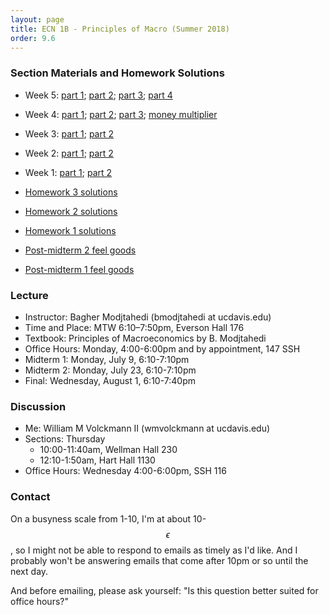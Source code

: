 ```yaml
---
layout: page
title: ECN 1B - Principles of Macro (Summer 2018)
order: 9.6
---
```


### Section Materials and Homework Solutions
* Week 5: [part 1](week5-part1.pdf); [part 2](week5-part2.pdf); [part 3](week5-part3.pdf); [part 4](week5-part4.pdf)
* Week 4: [part 1](week4-part1-ans.pdf); [part 2](week4-part2-ans.pdf); [part 3](week4-part3-ans.pdf); [money multiplier](mm.pdf)
* Week 3: [part 1](week3-part1-ans.pdf); [part 2](week3-part2-ans.pdf)
* Week 2: [part 1](week2-part1-ans.pdf); [part 2](week2-part2-ans.pdf)
* Week 1: [part 1](week1-part1-ans.pdf); [part 2](week1-part2-ans.pdf)

* [Homework 3 solutions](homework3.pdf)
* [Homework 2 solutions](homework2.pdf)
* [Homework 1 solutions](homework1.pdf)

* [Post-midterm 2 feel goods](https://youtu.be/D23sMvVnrow)
* [Post-midterm 1 feel goods](https://youtu.be/_reps5BBHTs)


### Lecture
* Instructor: Bagher Modjtahedi (bmodjtahedi at ucdavis.edu)
* Time and Place: MTW 6:10–7:50pm, Everson Hall 176
* Textbook: Principles of Macroeconomics by B. Modjtahedi
* Office Hours: Monday, 4:00-6:00pm and by appointment, 147 SSH
* Midterm 1: Monday, July 9, 6:10-7:10pm
* Midterm 2: Monday, July 23, 6:10-7:10pm
* Final: Wednesday, August 1, 6:10-7:40pm


### Discussion
* Me: William M Volckmann II (wmvolckmann at ucdavis.edu)
* Sections: Thursday
  * 10:00-11:40am, Wellman Hall 230
  * 12:10-1:50am, Hart Hall 1130
* Office Hours: Wednesday 4:00-6:00pm, SSH 116

[comment]: <Office Hours: Tuesday 12-2pm, 116 SSH>


### Contact
On a busyness scale from 1-10, I'm at about 10-$$\epsilon$$, so I might not be
 able to respond to emails as timely as I'd like. And I probably won't be
 answering emails that come after 10pm or so until the next day.

 And before emailing, please ask yourself: "Is this question better
 suited for office hours?"
